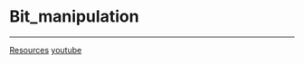 # Bit_manipulation
-------------------

[Resources](https://www.hackerearth.com/practice/basic-programming/bit-manipulation/basics-of-bit-manipulation/tutorial/)
[youtube](https://www.youtube.com/watch?v=7PNG-6B8Vuk)
